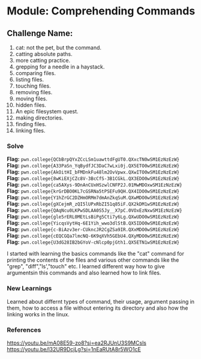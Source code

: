 # Module: Comprehending Commands

## Challenge Name:
1. cat: not the pet, but the command.  
2. catting absolute paths.   
3. more catting practice.   
4. grepping for a needle in a haystack.   
5. comparing files.     
6. listing files.   
7. touching files.    
8. removing files.   
9. moving files.    
10. hidden files.    
11. An epic filesystem quest.    
12. making directories.   
13. finding files.    
14. linking files.     



### Solve
**Flag:** `pwn.college{QCbBrpQYxZCcLSm1uawttdFgUT0.QXxcTN0wSM1EzNzEzW}`\
**Flag:** `pwn.college{A33PaSn_YqBydfJC3DaC7wLxi0j.QX5ETO0wSM1EzNzEzW}`\
**Flag:** `pwn.college{AkOitHI_bFMDnkFu48lm2OvVpwx.QXwITO0wSM1EzNzEzW}`\
**Flag:** `pwn.college{8wKiEXjCZc8V-3BcCfS-3B1CGkL.QX3EDO0wSM1EzNzEzW}`\
**Flag:** `pwn.college{ca5AXys-9DnAnCUxHSzwlCNFP2J.01MwMDOxwSM1EzNzEzW}`\
**Flag:** `pwn.college{krGrDBO0KL7cGSRNa5tPSEFu9QH.QX4IDO0wSM1EzNzEzW}`\
**Flag:** `pwn.college{Y1hZrGC2DZHmORMm7dmAnZkqSuM.QXwMDO0wSM1EzNzEzW}`\
**Flag:** `pwn.college{gXCejmR_zQI5lUPxRbZI51q85iF.QX2kDM1wSM1EzNzEzW}`\
**Flag:** `pwn.college{QAqNcu0LKPwSDLAA0S5Jy__X7pC.0VOxEzNxwSM1EzNzEzW}`\
**Flag:** `pwn.college{gle5rERL0MEtLsBiPg5Cti7y6Lg.QXwUDO0wSM1EzNzEzW}`\
**Flag:** `pwn.college{YicqsVytHq-6E1Yih_wwo3dlStB.QX5IDO0wSM1EzNzEzW}`\
**Flag:** `pwn.college{c-BiAzv3er-CUkncJR2CgZSa9IR.QXxMDO0wSM1EzNzEzW}`\
**Flag:** `pwn.college{cEQCGQa7lmcNQ-6K9qXVh5GEbU4.QXyMDO0wSM1EzNzEzW}`\
**Flag:** `pwn.college{U3dG28IB2bGYoV-cNlcp0pjGth1.QX5ETN1wSM1EzNzEzW}`



I started with learning the basics commands like the "cat" command for printing the contents of the files and various other commands like the "grep", "diff","ls',"touch" etc. I learned different way how to give argumentsin this commands and also learned how to link files.

### New Learnings
Learned about differnt types of command, their usage, argument passing in them, how to access a file without entering its directory and also how the linking works in the linux.

### References 
https://youtu.be/mA08E59-zo8?si=ea2RJUnU3S9MCsls \
https://youtu.be/l32UR9DcjLg?si=1nEaRUtA8r5WO1cE
